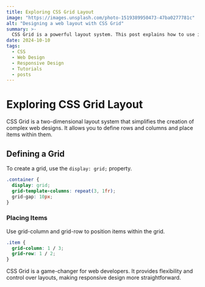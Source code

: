 ```yaml
---
title: Exploring CSS Grid Layout
image: "https://images.unsplash.com/photo-1519389950473-47ba0277781c"
alt: "Designing a web layout with CSS Grid"
summary: >-
  CSS Grid is a powerful layout system. This post explains how to use it to create responsive web designs.
date: 2024-10-10
tags:
  - CSS
  - Web Design
  - Responsive Design
  - Tutorials
  - posts
---
```


# Exploring CSS Grid Layout

CSS Grid is a two-dimensional layout system that simplifies the creation of complex web designs. It allows you to define rows and columns and place items within them.

## Defining a Grid

To create a grid, use the `display: grid;` property.

```css
.container {
  display: grid;
  grid-template-columns: repeat(3, 1fr);
  grid-gap: 10px;
}
```

### Placing Items

Use grid-column and grid-row to position items within the grid.
```css
.item {
  grid-column: 1 / 3;
  grid-row: 1 / 2;
}
```

CSS Grid is a game-changer for web developers. It provides flexibility and control over layouts, making responsive design more straightforward.